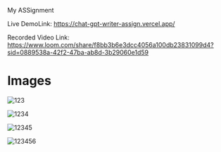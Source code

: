 My ASSignment

Live DemoLink: https://chat-gpt-writer-assign.vercel.app/

Recorded Video Link: https://www.loom.com/share/f8bb3b6e3dcc4056a100db23831099d4?sid=0889538a-42f2-47ba-ab8d-3b29060e1d59







# Images

![123](https://github.com/J4jatin/intern--Ass-CW/assets/117545430/0d36c63b-149c-45d9-aa5c-c5733efefb93)


![1234](https://github.com/J4jatin/intern--Ass-CW/assets/117545430/0f971e05-8115-48a3-b9fd-59f1a53b3892)


![12345](https://github.com/J4jatin/intern--Ass-CW/assets/117545430/6de25a00-4e5b-481b-9d2e-f9233900943e)


![123456](https://github.com/J4jatin/intern--Ass-CW/assets/117545430/524a4694-b560-4794-823d-c8b9c64d7338)







